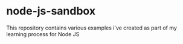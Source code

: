 node-js-sandbox
===============

This repository contains various examples i've created as part of my learning process for Node JS
